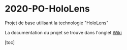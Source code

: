 # 2020-PO-HoloLens

Projet de base utilisant la technologie "HoloLens"

La documentation du projet se trouve dans l'onglet [Wiki](https://github.com/divtec-cejef/2020-PO-HoloLens/wiki)

[toc]

